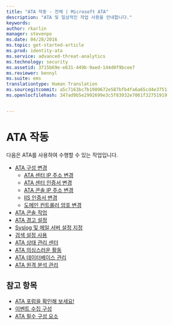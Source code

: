```yaml
---
title: "ATA 작동 - 전체 | Microsoft ATA"
description: "ATA 및 일상적인 작업 사용을 안내합니다."
keywords: 
author: rkarlin
manager: stevenpo
ms.date: 04/28/2016
ms.topic: get-started-article
ms.prod: identity-ata
ms.service: advanced-threat-analytics
ms.technology: security
ms.assetid: 3715b69e-e631-449b-9aed-144d0f9bcee7
ms.reviewer: bennyl
ms.suite: ems
translationtype: Human Translation
ms.sourcegitcommit: a5c7163bc7b1989672e587bfb4fa6a65cd4e3751
ms.openlocfilehash: 347ad9b5e2992699e3c5f83932e7061f32751919


---
```


# ATA 작동

다음은 ATA를 사용하여 수행할 수 있는 작업입니다.

- [ATA 구성 변경](modifying-ata-configuration.md)
  - [ATA 센터 IP 주소 변경](modifying-ata-config-centerip.md)
  - [ATA 센터 인증서 변경](modifying-ata-config-centercert.md)
  - [ATA 콘솔 IP 주소 변경](modifying-ata-config-consoleip.md)
  - [IIS 인증서 변경](modifying-ata-config-iiscert.md)
  - [도메인 컨트롤러 암호 변경](modifying-ata-config-dcpassword.md)
- [ATA 콘솔 작업](working-with-ata-console.md)
- [ATA 경고 설정](setting-ata-alerts.md)
- [Syslog 및 메일 서버 설정 지정](setting-syslog-email-server-settings.md)
- [검색 설정 사용](working-with-detection-settings.md)
- [ATA 상태 관리 센터](ata-health-center.md)
- [ATA 의심스러운 활동](working-with-suspicious-activities.md)
- [ATA 데이터베이스 관리](ata-database-management.md)
- [ATA 원격 분석 관리](manage-telemetry-settings.md)


## 참고 항목

- [ATA 포럼을 확인해 보세요!](https://social.technet.microsoft.com/Forums/security/home?forum=mata)
- [이벤트 수집 구성](configure-event-collection.md)
- [ATA 필수 구성 요소](/advanced-threat-analytics/plan-design/ata-prerequisites)




<!--HONumber=Jul16_HO3-->


